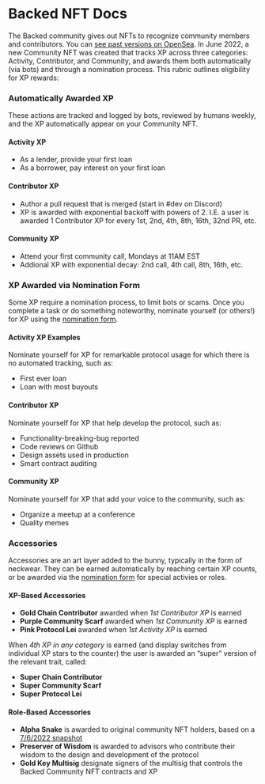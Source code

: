 # Backed NFT Docs

The Backed community gives out NFTs to recognize community members and contributors. You can [see past versions on OpenSea](https://opensea.io/collection/nft-pawn-shop-community-nfts). In June 2022, a new Community NFT was created that tracks XP across three categories: Activity, Contributor, and Community, and awards them both automatically (via bots) and through a nomination process. This rubric outlines eligibility for XP rewards:

<div id="section-automatically-awarded-xp">

### Automatically Awarded XP

These actions are tracked and logged by bots, reviewed by humans weekly, and the XP automatically appear on your Community NFT.

<div class="content-activity">

#### Activity XP

- As a lender, provide your first loan
- As a borrower, pay interest on your first loan
</div>

<div class="content-contributor">

#### Contributor XP

- Author a pull request that is merged (start in #dev on Discord)
- XP is awarded with exponential backoff with powers of 2. I.E. a user is awarded 1 Contributor XP for every 1st, 2nd, 4th, 8th, 16th, 32nd PR, etc.
</div>

<div class="content-community">

#### Community XP

- Attend your first community call, Mondays at 11AM EST
- Addional XP with exponential decay: 2nd call, 4th call, 8th, 16th, etc.
</div>

</div>

<div id="section-nominated-xp">

### XP Awarded via Nomination Form

Some XP require a nomination process, to limit bots or scams. Once you complete a task or do something noteworthy, nominate yourself (or others!) for XP using the [nomination form](https://docs.google.com/forms/d/e/1FAIpQLSd5jfpa7okOGHU6WgIhqCtg_ImndrivZtVq3-Vk5OBmhCeY-Q/viewform).

<div class="content-activity">

#### Activity XP Examples

Nominate yourself for XP for remarkable protocol usage for which there is no automated tracking, such as:

- First ever loan
- Loan with most buyouts
</div>

<div class="content-contributor">

#### Contributor XP

Nominate yourself for XP that help develop the protocol, such as:

- Functionality-breaking-bug reported
- Code reviews on Github
- Design assets used in production
- Smart contract auditing
</div>

<div class="content-community">

#### Community XP

Nominate yourself for XP that add your voice to the community, such as:

- Organize a meetup at a conference
- Quality memes
</div>

</div>

### Accessories

Accessories are an art layer added to the bunny, typically in the form of neckwear. They can be earned automatically by reaching certain XP counts, or be awarded via the [nomination form](https://docs.google.com/forms/d/e/1FAIpQLSd5jfpa7okOGHU6WgIhqCtg_ImndrivZtVq3-Vk5OBmhCeY-Q/viewform) for special activies or roles.

#### XP-Based Accessories

- **Gold Chain Contributor** awarded when _1st Contributor XP_ is earned
- **Purple Community Scarf** awarded when _1st Community XP_ is earned
- **Pink Protocol Lei** awarded when _1st Activity XP_ is earned

When _4th XP in any category_ is earned (and display switches from individual XP stars to the counter) the user is awarded an “super” version of the relevant trait, called:

- **Super Chain Contributor**
- **Super Community Scarf**
- **Super Protocol Lei**

#### Role-Based Accessories

- **Alpha Snake** is awarded to original community NFT holders, based on a [7/6/2022 snapshot](https://gist.github.com/wilsoncusack/4e65c36abd1ae623f6375ed7aafbfcac)
- **Preserver of Wisdom** is awarded to advisors who contribute their wisdom to the design and development of the protocol
- **Gold Key Multisig** designate signers of the multisig that controls the Backed Community NFT contracts and XP
